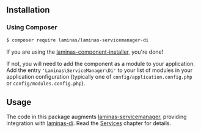 ## Installation

### Using Composer

```bash
$ composer require laminas/laminas-servicemanager-di
```

If you are using the [laminas-component-installer](https://docs.laminas.dev/laminas-component-installer),
you're done!


If not, you will need to add the component as a module to your
application. Add the entry `'Laminas\ServiceManager\Di'` to
your list of modules in your application configuration (typically
one of `config/application.config.php` or `config/modules.config.php`).

## Usage

The code in this package augments [laminas-servicemanager](https://docs.laminas.dev/laminas-servicemanager/),
providing integration with [laminas-di](https://github.com/laminas/laminas-di).
Read the [Services](services.md) chapter for details.
